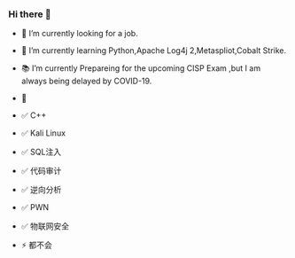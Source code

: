 ### Hi there 👋


- 🔭 I’m currently looking for a job.
- 🌱 I’m currently learning Python,Apache Log4j 2,Metaspliot,Cobalt Strike.
- 📚 I’m currently Prepareing for the upcoming CISP Exam ,but I am always being delayed by COVID-19.


- 💬 

- ✅ C++
- ✅ Kali Linux
- ✅ SQL注入
- ✅ 代码审计
- ✅ 逆向分析
- ✅ PWN
- ✅ 物联网安全
- ⚡ 都不会

<!--
**i4mhmh/i4mhmh** is a ✨ _special_ ✨ repository because its `README.md` (this file) appears on your GitHub profile.

Here are some ideas to get you started:

- 🔭 I’m currently working on ...
- 🌱 I’m currently learning ...
- 👯 I’m looking to collaborate on ...
- 🤔 I’m looking for help with ...
- 💬 Ask me about ...
- 📫 How to reach me: ...
- 😄 Pronouns: ...
- ⚡ Fun fact: ...

-->

